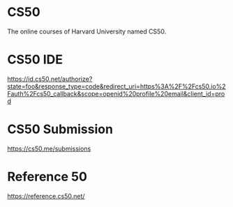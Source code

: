 # CS50
The online courses of Harvard University named CS50.

# CS50 IDE
https://id.cs50.net/authorize?state=foo&response_type=code&redirect_uri=https%3A%2F%2Fcs50.io%2Fauth%2Fcs50_callback&scope=openid%20profile%20email&client_id=prod

# CS50 Submission
https://cs50.me/submissions

# Reference 50
https://reference.cs50.net/
